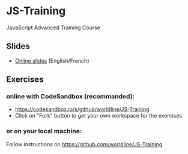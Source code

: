 # JS-Training

JavaScript Advanced Training Course

## Slides

- [Online slides](https://worldline.github.io/JS-Training-slides/) (English/French)

## Exercises

### online with CodeSandbox (recommanded):

- https://codesandbox.io/s/github/worldline/JS-Training
- Click on "Fork" button to get your own workspace for the exercises

### or on your local machine:

Follow instructions on https://github.com/worldline/JS-Training